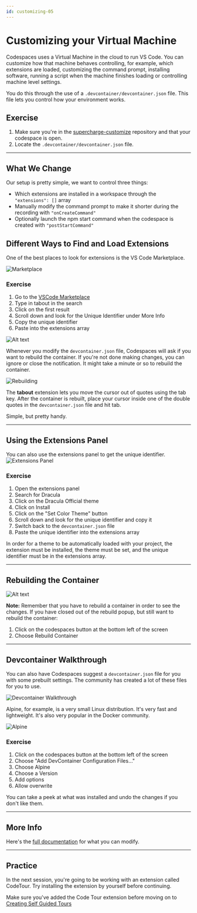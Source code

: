 ```yaml
---
id: customizing-05
---
```

# Customizing your Virtual Machine

Codespaces uses a Virtual Machine in the cloud to run VS Code. You can customize how that machine behaves controlling, for example, which extensions are loaded, customizing the command prompt, installing software, running a script when the machine finishes loading or controlling machine level settings.

You do this through the use of a `.devcontainer/devcontainer.json` file. This file lets you control how your environment works. 

## Exercise

1. Make sure you're in the [supercharge-customize](https://github.com/octocloudlabs/supercharge-customize) repository and that your codespace is open.
1. Locate the `.devcontainer/devcontainer.json` file.

---

## What We Change

Our setup is pretty simple, we want to control three things:

- Which extensions are installed in a workspace through the `"extensions": []` array
- Manually modify the command prompt to make it shorter during the recording with `"onCreateCommand"`
- Optionally launch the npm start command when the codespace is created with `"postStartCommand"`

## Different Ways to Find and Load Extensions

One of the best places to look for extensions is the VS Code Marketplace.

![Marketplace](screenshots/2022-11-08_00-11-51.png)

### Exercise
1. Go to the [VSCode Marketplace](https://marketplace.visualstudio.com/vscode)
1. Type in tabout in the search
1. Click on the first result
1. Scroll down and look for the Unique Identifier under More Info
1. Copy the unique identifier
1. Paste into the extensions array

![Alt text](screenshots/2022-11-08_00-21-40.png)

Whenever you modify the `devcontainer.json` file, Codespaces will ask if you want to rebuild the container. If you're not done making changes, you can ignore or close the notification. It might take a minute or so to rebuild the container.

![Rebuilding](screenshots/2022-11-08_00-23-26.png)

The **tabout** extension lets you move the cursor out of quotes using the tab key. After the container is rebuilt, place your cursor inside one of the double quotes in the `devcontainer.json` file and hit tab.

Simple, but pretty handy.

---

## Using the Extensions Panel

You can also use the extensions panel to get the unique identifier. 
![Extensions Panel](screenshots/2022-11-08_00-33-52.png)

### Exercise

1. Open the extensions panel
1. Search for Dracula
1. Click on the Dracula Official theme
1. Click on Install
1. Click on the "Set Color Theme" button
1. Scroll down and look for the unique identifier and copy it
1. Switch back to the `devcontainer.json` file
1. Paste the unique identifier into the extensions array

In order for a theme to be automatically loaded with your project, the extension must be installed, the theme must be set, and the unique identifier must be in the extensions array.

---

## Rebuilding the Container

![Alt text](screenshots/2022-11-08_00-46-41.png)

**Note:** Remember that you have to rebuild a container in order to see the changes. If you have closed out of the rebuild popup, but still want to rebuild the container:

1. Click on the codespaces button at the bottom left of the screen
1. Choose Rebuild Container

---

## Devcontainer Walkthrough 

You can also have Codespaces suggest a `devcontainer.json` file for you with some prebuilt settings. The community has created a lot of these files for you to use.

![Devcontainer Walkthrough](screenshots/2022-11-08_00-53-56.png)

Alpine, for example, is a very small Linux distribution. It's very fast and lightweight. It's also very popular in the Docker community.

![Alpine](screenshots/2022-11-08_00-57-09.png)

### Exercise

1. Click on the codespaces button at the bottom left of the screen
1. Choose "Add DevContainer Configuration Files..."
1. Choose Alpine
1. Choose a Version
1. Add options
1. Allow overwrite

You can take a peek at what was installed and undo the changes if you don't like them.

---

## More Info

Here's the [full documentation](https://code.visualstudio.com/docs/remote/devcontainerjson-reference) for what you can modify.

---

## Practice
In the next session, you're going to be working with an extension called CodeTour. Try installing the extension by yourself before continuing.

Make sure you've added the Code Tour extension before moving on to [Creating Self Guided Tours](../ray/lab-6.html)